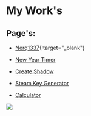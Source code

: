 # My Work's

## Page's:

* [Nerq1337](https://nerq1337.github.io/nerq1337){:target="_blank"}

* [New Year Timer](https://nerq1337.github.io/newYearTimer)

* [Create Shadow](https://nerq1337.github.io/createShadow)

* [Steam Key Generator](https://nerq1337.github.io/steamKeyGenerator)

* [Calculator](https://nerq1337.github.io/calc)

![](https://c.tenor.com/cSm92lLDJ9UAAAAd/anime-merry-christmas.gif)
